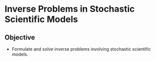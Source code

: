 # Inverse Problems in Stochastic Scientific Models

## Objective

+ Formulate and solve inverse problems involving stochastic scientific models.